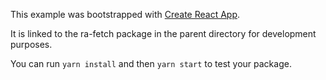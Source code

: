 This example was bootstrapped with [Create React App](https://github.com/facebook/create-react-app).

It is linked to the ra-fetch package in the parent directory for development purposes.

You can run `yarn install` and then `yarn start` to test your package.
